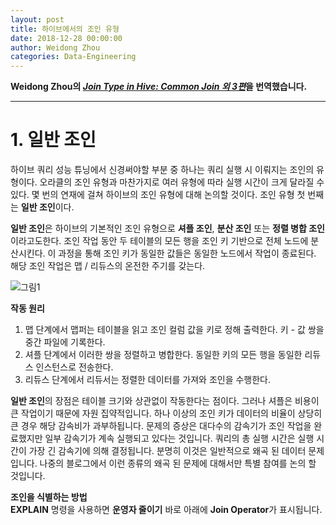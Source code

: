 ```yaml
---
layout: post
title: 하이브에서의 조인 유형
date: 2018-12-28 00:00:00
author: Weidong Zhou
categories: Data-Engineering
---  
```

  
  
**Weidong Zhou의 [*Join Type in Hive: Common Join 외 3편*](https://weidongzhou.wordpress.com/2017/06/06/join-type-in-hive-common-join)을 번역했습니다.**
  
  
- - -

# 1. 일반 조인
  
하이브 쿼리 성능 튜닝에서 신경써야할 부분 중 하나는 쿼리 실행 시 이뤄지는 조인의 유형이다. 오라클의 조인 유형과 마찬가지로 여러 유형에 따라 실행 시간이 크게 달라질 수 있다. 몇 번의 연재에 걸쳐 하이브의 조인 유형에 대해 논의할 것이다. 조인 유형 첫 번째는 **일반 조인**이다.
  
**일반 조인**은 하이브의 기본적인 조인 유형으로 **셔플 조인**, **분산 조인** 또는 **정렬 병합 조인**이라고도한다. 조인 작업 동안 두 테이블의 모든 행을 조인 키 기반으로 전체 노드에 분산시킨다. 이 과정을 통해 조인 키가 동일한 값들은 동일한 노드에서 작업이 종료된다. 해당 조인 작업은 맵 / 리듀스의 온전한 주기를 갖는다.
  
![그림1](https://aldente0630.github.io/assets/join_type_in_hive1.jpg)
  
**작동 원리**
1. 맵 단계에서 맵퍼는 테이블을 읽고 조인 컬럼 값을 키로 정해 출력한다. 키 - 값 쌍을 중간 파일에 기록한다.
2. 셔플 단계에서 이러한 쌍을 정렬하고 병합한다. 동일한 키의 모든 행을 동일한 리듀스 인스턴스로 전송한다.
3. 리듀스 단계에서 리듀서는 정렬한 데이터를 가져와 조인을 수행한다.

**일반 조인**의 장점은 테이블 크기와 상관없이 작동한다는 점이다. 그러나 셔플은 비용이 큰 작업이기 때문에 자원 집약적입니다. 하나 이상의 조인 키가 데이터의 비율이 상당히 큰 경우 해당 감속비가 과부하됩니다. 문제의 증상은 대다수의 감속기가 조인 작업을 완료했지만 일부 감속기가 계속 실행되고 있다는 것입니다. 쿼리의 총 실행 시간은 실행 시간이 가장 긴 감속기에 의해 결정됩니다. 분명히 이것은 일반적으로 왜곡 된 데이터 문제입니다. 나중의 블로그에서 이런 종류의 왜곡 된 문제에 대해서만 특별 참여를 논의 할 것입니다.

**조인을 식별하는 방법**  
**EXPLAIN** 명령을 사용하면 **운영자 줄이기** 바로 아래에 **Join Operator**가 표시됩니다.
